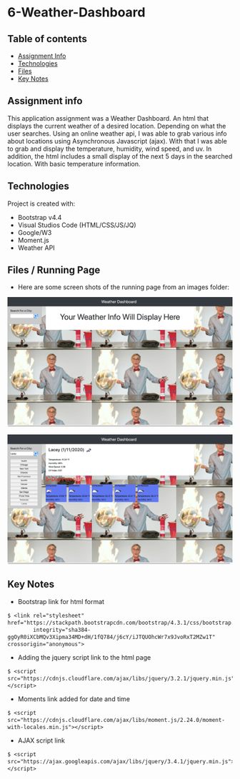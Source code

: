 # 6-Weather-Dashboard

## Table of contents
* [Assignment Info](#assignment-info)
* [Technologies](#technologies)
* [Files](#files)
* [Key Notes](#key-notes)

## Assignment info
This application assignment was a Weather Dashboard.
An html that displays the current weather of a desired
location. Depending on what the user searches. Using an
online weather api, I was able to grab various info about
locations using Asynchronous Javascript (ajax). With that I
was able to grab and display the temperature, humidity, 
wind speed, and uv. In addition, the html includes a small
display of the next 5 days in the searched location. With 
basic temperature information.
	
## Technologies
Project is created with:
* Bootstrap v4.4
* Visual Studios Code (HTML/CSS/JS/JQ)
* Google/W3
* Moment.js 
* Weather API
	
## Files / Running Page
* Here are some screen shots of the running page from an images folder:

 ![Starting Page](images/start-page.png)

 ![During Work Page Update](images/working-page.png)


## Key Notes
* Bootstrap link for html format

```
$ <link rel="stylesheet" href="https://stackpath.bootstrapcdn.com/bootstrap/4.3.1/css/bootstrap.min.css"
        integrity="sha384-ggOyR0iXCbMQv3Xipma34MD+dH/1fQ784/j6cY/iJTQUOhcWr7x9JvoRxT2MZw1T" crossorigin="anonymous">
```
* Adding the jquery script link to the html page

```
$ <script src="https://cdnjs.cloudflare.com/ajax/libs/jquery/3.2.1/jquery.min.js"></script>
```
* Moments link added for date and time
```
$ <script src="https://cdnjs.cloudflare.com/ajax/libs/moment.js/2.24.0/moment-with-locales.min.js"></script>
```
* AJAX script link
```
$ <script src="https://ajax.googleapis.com/ajax/libs/jquery/3.4.1/jquery.min.js"></script>
```